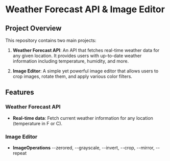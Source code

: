 # Weather Forecast API & Image Editor

## Project Overview

This repository contains two main projects:

1. **Weather Forecast API**: An API that fetches real-time weather data for any given location. It provides users with up-to-date weather information including temperature, humidity, and more.

2. **Image Editor**: A simple yet powerful image editor that allows users to crop images, rotate them, and apply various color filters.

## Features

### Weather Forecast API
- **Real-time data**: Fetch current weather information for any location (temperature in F or C).

### Image Editor
- **ImageOperations** --zerored, --grayscale, --invert, --crop, --mirror, --repeat
